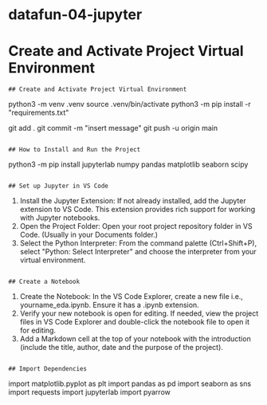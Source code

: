 # datafun-04-jupyter

# Create and Activate Project Virtual Environment
```
## Create and Activate Project Virtual Environment
```
python3 -m venv .venv
source .venv/bin/activate
python3 -m pip install -r "requirements.txt"

git add .
git commit -m "insert message"
git push -u origin main
```

## How to Install and Run the Project
```
python3 -m pip install jupyterlab numpy pandas matplotlib seaborn scipy
```

## Set up Jupyter in VS Code
```
1. Install the Jupyter Extension: If not already installed, add the Jupyter extension to VS Code. This extension provides rich support for working with Jupyter notebooks.  
2. Open the Project Folder: Open your root project repository folder in VS Code. (Usually in your Documents folder.)
3. Select the Python Interpreter: From the command palette (Ctrl+Shift+P), select "Python: Select Interpreter" and choose the interpreter from your virtual environment.
```

## Create a Notebook
```
1. Create the Notebook: In the VS Code Explorer, create a new file i.e., yourname_eda.ipynb. Ensure it has a .ipynb extension.
2. Verify your new notebook is open for editing. If needed, view the project files in VS Code Explorer and double-click the notebook file to open it for editing.
3. Add a Markdown cell at the top of your notebook with the introduction (include the title, author, date and the purpose of the project).
```

## Import Dependencies
```
import matplotlib.pyplot as plt
import pandas as pd
import seaborn as sns
import requests
import jupyterlab
import pyarrow
```